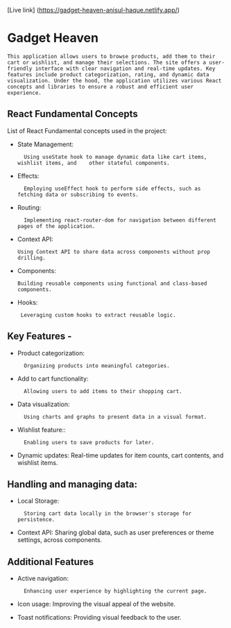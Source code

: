 [Live link] (https://gadget-heaven-anisul-haque.netlify.app/)

# Gadget Heaven

    This application allows users to browse products, add them to their cart or wishlist, and manage their selections. The site offers a user-friendly interface with clear navigation and real-time updates. Key features include product categorization, rating, and dynamic data visualization. Under the hood, the application utilizes various React concepts and libraries to ensure a robust and efficient user experience.

## React Fundamental Concepts

List of React Fundamental concepts used in the project:

- State Management:

        Using useState hook to manage dynamic data like cart items, wishlist items, and    other stateful components.

- Effects:

        Employing useEffect hook to perform side effects, such as fetching data or subscribing to events.

- Routing:

        Implementing react-router-dom for navigation between different pages of the application.

- Context API:

      Using Context API to share data across components without prop drilling.

- Components:

      Building reusable components using functional and class-based components.

- Hooks:

       Leveraging custom hooks to extract reusable logic.

## Key Features -

- Product categorization:

        Organizing products into meaningful categories.

- Add to cart functionality:

        Allowing users to add items to their shopping cart.

- Data visualization:

        Using charts and graphs to present data in a visual format.

- Wishlist feature::

        Enabling users to save products for later.

- Dynamic updates:
  Real-time updates for item counts, cart contents, and wishlist items.

## Handling and managing data:

- Local Storage:

        Storing cart data locally in the browser's storage for persistence.

- Context API:
  Sharing global data, such as user preferences or theme settings, across components.

## Additional Features

- Active navigation:

        Enhancing user experience by highlighting the current page.

- Icon usage:
  Improving the visual appeal of the website.

- Toast notifications:
  Providing visual feedback to the user.
